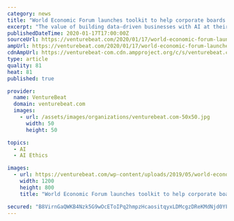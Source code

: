 ```yaml
---
category: news
title: "World Economic Forum launches toolkit to help corporate boards build AI-first companies"
excerpt: "The value of building data-driven businesses with AI at their core is well known today, and business executives are rushing to implement the technology into their operations and gain a competitive advantage, but it’s not as simple as creating a data lake and creating AI models. A large number of AI companies attempting to implement more AI ..."
publishedDateTime: 2020-01-17T17:00:00Z
sourceUrl: https://venturebeat.com/2020/01/17/world-economic-forum-launches-toolkit-to-help-corporate-boards-build-ai-first-companies/
ampUrl: https://venturebeat.com/2020/01/17/world-economic-forum-launches-toolkit-to-help-corporate-boards-build-ai-first-companies/amp/
cdnAmpUrl: https://venturebeat-com.cdn.ampproject.org/c/s/venturebeat.com/2020/01/17/world-economic-forum-launches-toolkit-to-help-corporate-boards-build-ai-first-companies/amp/
type: article
quality: 81
heat: 81
published: true

provider:
  name: VentureBeat
  domain: venturebeat.com
  images:
    - url: /assets/images/organizations/venturebeat.com-50x50.jpg
      width: 50
      height: 50

topics:
  - AI
  - AI Ethics

images:
  - url: https://venturebeat.com/wp-content/uploads/2019/05/world-economic-forum.jpeg?fit=1200%2C800&strip=all
    width: 1200
    height: 800
    title: "World Economic Forum launches toolkit to help corporate boards build AI-first companies"

secured: "B8VirnGaQWKB4Nzk5G9wOcEToIPq2hmpzHcaositqyxLDMcgzDReKMdNjd0YFMZYZovfTb2M2M/1p3AN/rMTuybznfZr0DiGqgHsU+V9vAG0l0NYwyopLvNdk0pxYCKXkJLu2rC6S1rZfoT8AMFbhzaGHT45He/QaO9ZQzUnue3ma+dTsMKc7znI5uk92UeFfn8u9TqY/nfwpN682dFiMleeEUwaSYG7QSb+csvHuzUdgQE8J5eZp6hhxFVg8AHFwpH0ktH1rKCx/smOQd/GHAR/NRosLjUlp5DAorphdOasLUeGpnDSYGm+3O8rBy7bFIeMGSYLAllJ056b8X7kQIeUVwfL8PETcTwdZ81QejFmZzoQlTdW1O0jES2UFw27sp1UawfcdSnTqHkxgGMeIeGW7pYvFkWLFuhPxlbVmiRO1iTVPyQPQlvDYNegwj8j0u8+tBnvxUiQ0UMEYOgDkQ==;Bp5vOlLX4hZP3Uw03pK/dA=="
---
```


